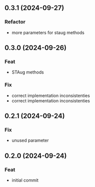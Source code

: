 ## 0.3.1 (2024-09-27)

### Refactor

- more parameters for staug methods

## 0.3.0 (2024-09-26)

### Feat

- STAug methods

### Fix

- correct implementation inconsistenties
- correct implementation inconsistenties

## 0.2.1 (2024-09-24)

### Fix

- unused parameter

## 0.2.0 (2024-09-24)

### Feat

- initial commit
